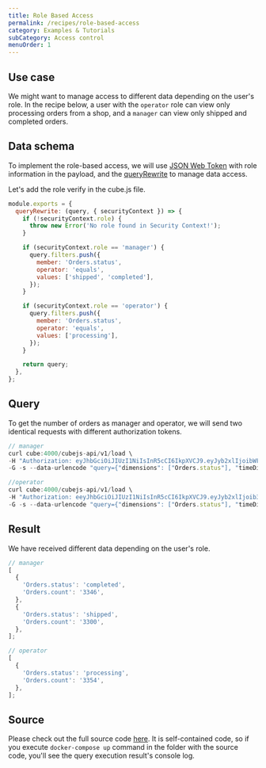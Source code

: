 ```yaml
---
title: Role Based Access
permalink: /recipes/role-based-access
category: Examples & Tutorials
subCategory: Access control
menuOrder: 1
---
```


## Use case

We might want to manage access to different data depending on the user's role.
In the recipe below, a user with the `operator` role can view only processing
orders from a shop, and a `manager` can view only shipped and completed orders.

## Data schema

To implement the role-based access, we will use
[JSON Web Token](https://cube.dev/docs/security) with role information in the
payload, and the
[queryRewrite](https://cube.dev/docs/security/context#using-query-rewrite) to
manage data access.

Let's add the role verify in the cube.js file.

```javascript
module.exports = {
  queryRewrite: (query, { securityContext }) => {
    if (!securityContext.role) {
      throw new Error('No role found in Security Context!');
    }

    if (securityContext.role == 'manager') {
      query.filters.push({
        member: 'Orders.status',
        operator: 'equals',
        values: ['shipped', 'completed'],
      });
    }

    if (securityContext.role == 'operator') {
      query.filters.push({
        member: 'Orders.status',
        operator: 'equals',
        values: ['processing'],
      });
    }

    return query;
  },
};
```

## Query

To get the number of orders as manager and operator, we will send two identical
requests with different authorization tokens.

```javascript
// manager
curl cube:4000/cubejs-api/v1/load \
-H "Authorization: eyJhbGciOiJIUzI1NiIsInR5cCI6IkpXVCJ9.eyJyb2xlIjoibWFuYWdlciIsImlhdCI6MTYyODc0NTAxMSwiZXhwIjoxODAxNTQ1MDExfQ.1cOAjRHhrFKD7Tg3g57ppVm5nX4eI0zSk8JMbinfzTk" \
-G -s --data-urlencode "query={"dimensions": ["Orders.status"], "timeDimensions": [], "order": {"Orders.count": "desc"}, "measures": ["Orders.count"],"filters": []}"
```

```javascript
//operator
curl cube:4000/cubejs-api/v1/load \
-H "Authorization: eeyJhbGciOiJIUzI1NiIsInR5cCI6IkpXVCJ9.eyJyb2xlIjoib3BlcmF0b3IiLCJpYXQiOjE2Mjg3NDUwNDUsImV4cCI6MTgwMTU0NTA0NX0.VErb2t7Bc43ryRwaOiEgXuU5KiolCT-69eI_i2pRq4o" \
-G -s --data-urlencode "query={"dimensions": ["Orders.status"], "timeDimensions": [], "order": {"Orders.count": "desc"}, "measures": ["Orders.count"],"filters": []}"
```

## Result

We have received different data depending on the user's role.

```javascript
// manager
[
  {
    'Orders.status': 'completed',
    'Orders.count': '3346',
  },
  {
    'Orders.status': 'shipped',
    'Orders.count': '3300',
  },
];
```

```javascript
// operator
[
  {
    'Orders.status': 'processing',
    'Orders.count': '3354',
  },
];
```

## Source

Please check out the full source code [here](https://github.com/cube-js/cube.js/tree/master/recipes/role-based-access). It is
self-contained code, so if you execute `docker-compose up` command in the folder
with the source code, you'll see the query execution result's console log.
